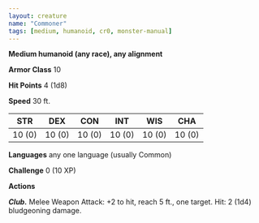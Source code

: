 ```yaml
---
layout: creature
name: "Commoner"
tags: [medium, humanoid, cr0, monster-manual]
---
```


**Medium humanoid (any race), any alignment**

**Armor Class** 10

**Hit Points** 4 (1d8)

**Speed** 30 ft.

|   STR   |   DEX   |   CON   |   INT   |   WIS   |   CHA   |
|:-----:|:-----:|:-----:|:-----:|:-----:|:-----:|
| 10 (0) | 10 (0) | 10 (0) | 10 (0) | 10 (0) | 10 (0) |

**Languages** any one language (usually Common)

**Challenge** 0 (10 XP)

**Actions**

***Club.*** Melee Weapon Attack: +2 to hit, reach 5 ft., one target. Hit: 2 (1d4) bludgeoning damage.

